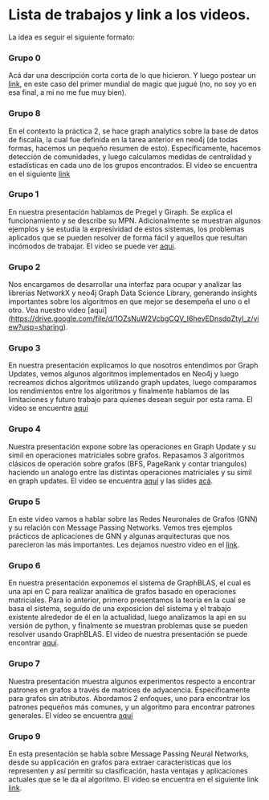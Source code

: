 # Lista de trabajos y link a los videos. 

La idea es seguir el siguiente formato: 

### Grupo 0
Acá dar una descripción corta corta de lo que hicieron. 
Y luego postear un [link](https://www.youtube.com/watch?v=wqBPpZV7oxw), en este caso del primer mundial de magic que jugué (no, no soy yo en esa final, a mi no me fue muy bien).  


### Grupo 8
En el contexto la práctica 2, se hace graph analytics sobre la base de datos de fiscalía, la cual fue definida en la tarea anterior en neo4j (de todas formas, hacemos un pequeño resumen de esto). Específicamente, hacemos detección de comunidades, y luego calculamos medidas de centralidad y estadísticas en cada uno de los grupos encontrados. El video se encuentra en el siguiente [link](https://drive.google.com/file/d/1Fj00wnr43pXVlld-8bZYshcKc38jMUev/view?usp=sharing)

### Grupo 1
En nuestra presentación hablamos de Pregel y Giraph. Se explica el funcionamiento y se describe su MPN. Adicionalmente se muestran algunos ejemplos y se estudia la expresividad de estos sistemas, los problemas aplicados que se pueden resolver de forma fácil y aquellos que resultan incómodos de trabajar.
El video se puede ver [aqui](https://drive.google.com/file/d/1bIWwE2ILeanWEGE5BxzgnFObrHQ_nA3-/view?usp=sharing).

### Grupo 2
Nos encargamos de desarrollar una interfaz para ocupar y analizar las librerías NetworkX y neo4j Graph Data Science Library, generando insights importantes sobre los algoritmos en que mejor se desempeña el uno o el otro. Vea nuestro video [aqui] (https://drive.google.com/file/d/1OZsNuW2VcbgCQV_I6hevEDnsdqZtyI_z/view?usp=sharing).

### Grupo 3
En nuestra presentación explicamos lo que nosotros entendimos por Graph Updates, vemos algunos algoritmos implementados en Neo4j y luego recreamos dichos algoritmos utilizando graph updates, luego comparamos los rendimientos entre los algoritmos y finalmente hablamos de las limitaciones y futuro trabajo para quienes desean seguir por esta rama. El video se encuentra [aquí](https://youtu.be/8qE18u-39BQ)

### Grupo 4

Nuestra presentación expone sobre las operaciones en Graph Update y su simil en operaciones matriciales sobre grafos. Repasamos 3 algoritmos clásicos  de operación sobre grafos (BFS, PageRank y contar triangulos) haciendo un analogo entre las distintas operaciones matriciales y su simil en graph updates. El video se encuentra [aquí](https://drive.google.com/file/d/1Z3oZ9JpvqUr2-1n8ZMqGtWgM164y9VIj/view?usp=sharing) y las slides [acá](https://drive.google.com/file/d/1IJJ-49OoG2nTTXlPIKnrNNseqm30UPES/view?usp=sharing).

### Grupo 5
En este video vamos a hablar sobre las Redes Neuronales de Grafos (GNN) y su relación con Message Passing Networks. Vemos tres ejemplos prácticos de aplicaciones de GNN y algunas arquitecturas que nos parecieron las más importantes. Les dejamos nuestro video en el [link](https://drive.google.com/file/d/1BBmg0WwsDSmXk6j7HDAWoC_hAV7tXpyK/view?usp=sharing).

### Grupo 6
En nuestra presentación exponemos el sistema de GraphBLAS, el cual es una api en C para realizar analítica de grafos basado en operaciones matriciales. Para lo anterior, primero presentamos la teoría en la cual se basa el sistema, seguido de una exposicion del sistema y el trabajo existente alrededor de él en la actualidad, luego analizamos la api en su versión de python, y finalmente se muestran problemas quse se pueden resolver usando GraphBLAS. El video de nuestra presentación se puede encontrar [aquí](https://drive.google.com/file/d/1Pqgi6aiJxfyTbrkq-yXNStoAmxuR9FNl/view?usp=sharing).

### Grupo 7

Nuestra presentación muestra algunos experimentos respecto a encontrar patrones en grafos a través de matrices de adyacencia. Especificamente para grafos sin atributos. Abordamos 2 enfoques, uno para encontrar los patrones pequeños más comunes, y un algoritmo para  encontrar patrones generales. El vídeo se encuentra [aquí](https://drive.google.com/file/d/1kSOL5bHKpZbd8eJ-knvC4HsycP10cQ6m/view?usp=sharing)

### Grupo 9
En esta presentación se habla sobre Message Passing Neural Networks, desde su applicación en grafos para extraer características que los representen y así permitir su clasificación, hasta ventajas y aplicaciones actuales que se le da al algoritmo. El video se encuentra en el siguiente link [link](https://youtu.be/v9NynxkYDJ4).
